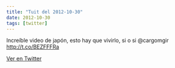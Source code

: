 ```yaml
---
title: "Tuit del 2012-10-30"
date: 2012-10-30
tags: [twitter]
---
```


Increíble video de japón, esto hay que vivirlo, si o si @cargomgir http://t.co/BEZFFFRa



[Ver en Twitter](https://twitter.com/i/web/status/263338848061378560)
